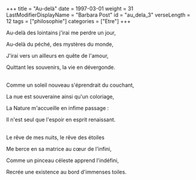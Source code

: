 +++
title = "Au-delà"
date = 1997-03-01
weight = 31
LastModifierDisplayName = "Barbara Post"
id = "au_dela_3"
verseLength = 12
tags = ["philosophie"]
categories = ["Etre"]
+++

Au-delà des lointains j'irai me perdre un jour,

Au-delà du péché, des mystères du monde,

J'irai vers un ailleurs en quête de l'amour,

Quittant les souvenirs, la vie en dévergonde.

 \
Comme un soleil nouveau s'éprendrait du couchant,

La nue est souveraine ainsi qu'un coloriage,

La Nature m'accueille en infime passage :

Il n'est seul que l'espoir en esprit renaissant.

 \
Le rêve de mes nuits, le rêve des étoiles

Me berce en sa matrice au cœur de l'infini,

Comme un pinceau céleste apprend l'indéfini,

Recrée une existence au bord d'immenses toiles.
